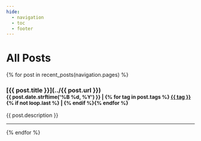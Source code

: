 ```yaml
---
hide:
  - navigation
  - toc
  - footer
---
```


# All Posts

{% for post in recent_posts(navigation.pages) %}
### [{{ post.title }}](../{{ post.url }})<br><small>{{ post.date.strftime('%B %d, %Y') }} | {% for tag in post.tags %} [{{ tag }}](../tags/#{{tag}}) {% if not loop.last %} | {% endif %}{% endfor %}</small>
{{ post.description }}
<hr>
{% endfor %}

